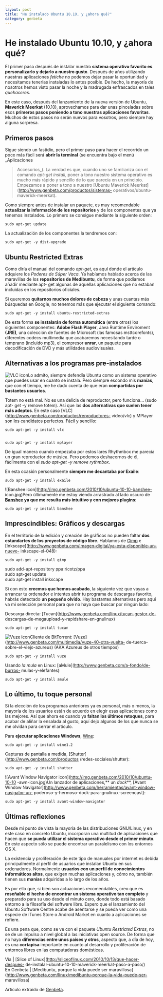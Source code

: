 ```yaml
---
layout: post
title: "He instalado Ubuntu 10.10, y ¿ahora qué?"
category: genbeta
---
```


# He instalado Ubuntu 10.10, y ¿ahora qué?

El primer paso después de instalar nuestro **sistema operativo favorito es
personalizarlo y dejarlo a nuestro gusto**. Después de años utilizando
nuestras aplicaciones _fetiche_ no podemos dejar pasar la oportunidad y
necesitamos tenerlas instaladas lo antes posible. De hecho, la mayoría de
nosotros hemos visto pasar la noche y la madrugada enfrascados en tales
_quehaceres_.

En este caso, después del lanzamiento de la nueva versión de Ubuntu,
**Maverick Meerkat** (10.10), aprovechamos para dar unas pinceladas sobre esos
**primeros pasos poniendo a tono nuestras aplicaciones favoritas**. Muchos de
estos pasos no serán nuevos para vosotros, pero siempre hay alguna sorpresa.  
  

## Primeros pasos

  
Sigue siendo un fastidio, pero el primer paso para hacer el recorrido un poco
más fácil será **abrir la terminal** (se encuentra bajo el menú _Aplicaciones
> Accesorios_). La verdad es que, cuando uno se familiariza con el comando
_apt-get install_, poner a tono nuestro sistema operativo es mucho más rápido
y sencillo de lo que parecía en un principio. Empezamos a poner a tono a
nuestro [Ubuntu Maverick Meerkat](http://www.genbeta.com/productos/sistemas-
operativos/ubuntu-maverick-meerkat).

Como siempre antes de instalar un paquete, es muy recomendable **actualizar la
información de los repositorios** y de los componentes que ya tenemos
instalados. Lo primero se consigue mediante la siguiente orden:

    
    
    sudo apt-get update

La actualización de los componentes la tendremos con:  

    
    
    sudo apt-get -y dist-upgrade

## Ubuntu Restricted Extras

  
Como diría el manual del comando _apt-get_, es aquí donde el artículo adquiere
los _Poderes de Súper Vaca_. Ya habíamos hablado acerca de las maravillas de
los **repositorios de Medibuntu**, de forma que podíamos añadir mediante apt-
get algunas de aquellas aplicaciones que no estaban incluidas en los
repositorios oficiales.

Si queremos **quitarnos muchos dolores de cabeza** y unas cuantas más
búsquedas en Google, no tenemos más que ejecutar el siguiente comando:

    
    
    sudo apt-get -y install ubuntu-restricted-extras

De esta forma **se instalarán de forma automática** (entre otros) los
siguientes componentes: **Adobe Flash Player**, Java Runtime Enviroment
**(JRE)**, una colección de fuentes de Microsoft (las famosas msttcorefonts),
diferentes codecs multimedia que acabaremos necesitando tarde o temprano
(incluido mp3), el compresor **unrar**, un paquete para decodificación de DVD
y más utilidades audiovisuales.

## Alternativas a los programas pre-instalados

  
![VLC icon](http://img.genbeta.com/2010/10/ubuntu-10-10-vlc-icon.jpg)Lo
admito, siempre defendía Ubuntu como un sistema operativo que puedes usar en
cuanto se instala. Pero siempre escondo mis **manías**, que con el tiempo, me
he dado cuenta de que eran **compartidas por bastantes usuarios**.

Totem no está mal. No es una delicia de reproductor, pero funciona… (sudo apt-
get -y remove totem). Así que las **dos alternativas que suelen tener más
adeptos**. En este caso [VLC](http://www.genbeta.com/productos/reproductores-
video/vlc) y MPlayer son los candidatos perfectos. Fácil y sencillo:  

    
    
    sudo apt-get -y install vlc  
    
    
    sudo apt-get -y install mplayer

De igual manera cuando empezaba por estos lares Rhythmbox me parecía un gran
reproductor de música. Pero podemos deshacernos de él, fácilmente con el _sudo
apt-get -y remove rythmbox_.

En esta ocasión personalmente **siempre me decantaba por Exaile**:  

    
    
    sudo apt-get -y install exaile

  

![Banshee icon](http://img.genbeta.com/2010/10/ubuntu-10-10-banshee-
icon.jpg)Pero últimamente me estoy viendo arrastrado al lado oscuro de
**[Banshee](http://www.genbeta.com/productos/reproductores-audio/banshee) ya
que me resulta más intuitivo y con mejores plugins**:  

    
    
    sudo apt-get -y install banshee

  

## Imprescindibles: Gráficos y descargas

  
En el territorio de la edición y creación de gráficos no pueden faltar **dos
estandartes de los proyectos de código libre**. Hablamos de
[Gimp](http://www.genbeta.com/productos/editores-fotograficos/gimp) e
[Inkscape](http://www.genbeta.com/imagen-digital/ya-esta-disponible-un-nuevo-
inkscape-el-048):

    
    
    sudo apt-get -y install gimp

sudo add-apt-repository ppa:ricotz/ppa  
sudo apt-get update  
sudo apt-get install inkscape

Si con esto **creemos que hemos acabado**, la siguiente vez que vayas a
arrancar tu ordenador e intentes abrir tu programa de descargas favorito,
habrás detectado **un pequeño olvido**. Hay bastantes alternativas pero aquí
va mi selección personal para que no haya que buscar por ningún lado:

Descarga directa: [Tucan](http://www.genbeta.com/linux/tucan-gestor-de-
descargas-de-megaupload-y-rapidshare-en-gnulinux)  

    
    
    sudo apt-get -y install tucan

![Vuze icon](http://img.genbeta.com/2010/10/ubuntu-10-10-vuze-icon.jpg)Cliente
de BitTorrent: [Vuze](http://www.genbeta.com/multimedia/vuze-40-otra-vuelta-
de-tuerca-sobre-el-viejo-azureus) (AKA Azureus de otros tiempos)  

    
    
    sudo apt-get -y install vuze

Usando _la mula_ en Linux: [aMule](http://www.genbeta.com/a-fondo/de-burros-
mulas-y-elefantes)  

    
    
    sudo apt-get -y install amule

## Lo último, tu toque personal

  
Si la elección de los programas anteriores ya es personal, más o menos, la
mayoría de los usuarios están de acuerdo en elegir esas aplicaciones como las
mejores. Así que ahora es cuando ya **faltan los últimos retoques**, para
acabar de aliñar la ensalada al gusto, aquí dejo algunos de los que nunca se
me olvidan para cerrar el artículo.

Para **ejecutar aplicaciones Windows**,
[Wine](http://www.genbeta.com/productos/virtualizacion/wine):  

    
    
    sudo apt-get -y install wine1.2

Capturas de pantalla a medida, [Shutter](http://www.genbeta.com/productos
/redes-sociales/shutter):  

    
    
    sudo apt-get -y install shutter

![Avant Window Navigator icon](http://img.genbeta.com/2010/10/ubuntu-10-10
-awn-icon.jpg)Un lanzador de aplicaciones,** un _dock_**, [Avant Window
Navigator](http://www.genbeta.com/herramientas/avant-window-navigator-un-
poderoso-y-hermoso-dock-para-gnulinux-screencast):  

    
    
    sudo apt-get -y install avant-window-navigator

## Últimas reflexiones

  
Desde mi punto de vista la mayoría de las distribuciones GNU/Linux, y en este
caso en concreto Ubuntu, incorporan una multitud de aplicaciones que hacen que
**se pueda utilizar el sistema operativo desde el primer minuto**. En este
aspecto sólo se puede encontrar un paralelismo con los entornos OS X.

La existencia y proliferación de este tipo de manuales por internet es debida
principalmente al perfil de usuarios que instalan Ubuntu en sus ordenadores.
Normalmente **usuarios con un perfil de conocimientos informáticos altos**,
que exigen muchas aplicaciones y, cómo no, también tienen sus **manías**
adquiridas a lo largo de los años.

Es por ello que, si bien son actuaciones recomendables, creo que es
**reseñable el hecho de encontrar un sistema operativo tan completo** y
preparado para su uso desde el minuto cero, donde todo está basado entorno a
la filosofía del software libre. Espero que el lanzamiento del Ubuntu Software
Centre acabe de asentarse y se pueda ver como una especie de iTunes Store o
Android Market en cuanto a aplicaciones se refiere.

Es una pena que, como se ve con el paquete _Ubuntu Restricted Extras_, no se
de un impulso a nivel global a las iniciativas open source. De forma que no
haya **diferencias entre unos países y otros**, aspecto que, a día de hoy, es
una **cortapisa** importante en cuanto al desarrollo y proliferación de
entornos libres en las computadoras domésticas.

Vía | [Slice of Linux](http://sliceoflinux.com/2010/10/13/que-hacer-despues-
de-instalar-ubuntu-10-10-maverick-meerkat-paso-a-paso/)  
En Genbeta | [Medibuntu, porque la vida puede ser
maravillosa](http://www.genbeta.com/linux/medibuntu-porque-la-vida-puede-ser-
maravillosa)

Artículo extraído de [Genbeta](http://www.genbeta.com).
